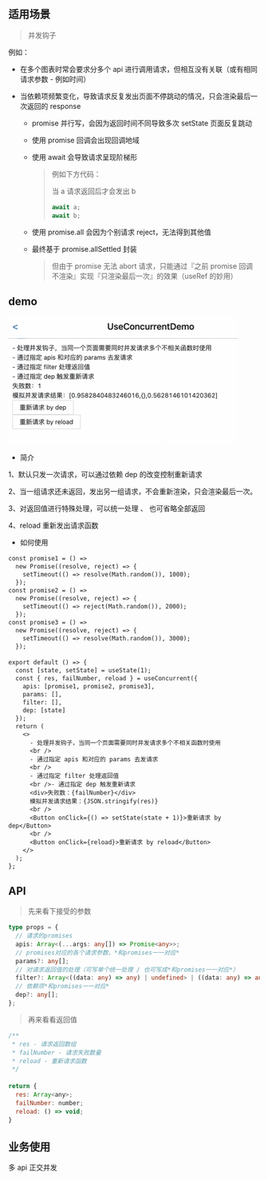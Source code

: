 ## 适用场景

> 并发钩子

例如：

- 在多个图表时常会要求分多个 api 进行调用请求，但相互没有关联（或有相同请求参数 - 例如时间）

- 当依赖项频繁变化，导致请求反复发出页面不停跳动的情况，只会渲染最后一次返回的 response

  - promise 并行写，会因为返回时间不同导致多次 setState 页面反复跳动

  - 使用 promise 回调会出现回调地域

  - 使用 await 会导致请求呈现阶梯形

    > 例如下方代码：
    >
    > 当 a 请求返回后才会发出 b
    >
    > ```js
    > await a;
    > await b;
    > ```

  - 使用 promise.all 会因为个别请求 reject，无法得到其他值

  - 最终基于 promise.allSettled 封装

    > 但由于 promise 无法 abort 请求，只能通过『之前 promise 回调不渲染』实现『只渲染最后一次』的效果（useRef 的妙用）

## demo

![chrome-capture (4)](<https://raw.githubusercontent.com/caifeng123/pictures/master/chrome-capture%20(4).gif>)

- 简介

1、默认只发一次请求，可以通过依赖 dep 的改变控制重新请求

2、当一组请求还未返回，发出另一组请求，不会重新渲染，只会渲染最后一次。

3、对返回值进行特殊处理，可以统一处理 、 也可省略全部返回

4、reload 重新发出请求函数

- 如何使用

```tsx
const promise1 = () =>
  new Promise((resolve, reject) => {
    setTimeout(() => resolve(Math.random()), 1000);
  });
const promise2 = () =>
  new Promise((resolve, reject) => {
    setTimeout(() => reject(Math.random()), 2000);
  });
const promise3 = () =>
  new Promise((resolve, reject) => {
    setTimeout(() => resolve(Math.random()), 3000);
  });

export default () => {
  const [state, setState] = useState(1);
  const { res, failNumber, reload } = useConcurrent({
    apis: [promise1, promise2, promise3],
    params: [],
    filter: [],
    dep: [state]
  });
  return (
    <>
      - 处理并发钩子，当同一个页面需要同时并发请求多个不相关函数时使用
      <br />
      - 通过指定 apis 和对应的 params 去发请求
      <br />
      - 通过指定 filter 处理返回值
      <br />- 通过指定 dep 触发重新请求
      <div>失败数：{failNumber}</div>
      模拟并发请求结果：{JSON.stringify(res)}
      <br />
      <Button onClick={() => setState(state + 1)}>重新请求 by dep</Button>
      <br />
      <Button onClick={reload}>重新请求 by reload</Button>
    </>
  );
};
```

## API

> 先来看下接受的参数

```ts
type props = {
  // 请求的promises
  apis: Array<(...args: any[]) => Promise<any>>;
  // promises对应的各个请求参数，*和promises一一对应*
  params?: any[];
  // 对请求返回值的处理（可写单个统一处理 / 也可写成*和promises一一对应*）
  filter?: Array<((data: any) => any) | undefined> | ((data: any) => any);
  // 依赖项*和promises一一对应*
  dep?: any[];
};
```

> 再来看看返回值

```js
/**
 * res - 请求返回数组
 * failNumber - 请求失败数量
 * reload - 重新请求函数
 */

return {
  res: Array<any>;
  failNumber: number;
  reload: () => void;
}
```

## 业务使用

多 api 正交并发
